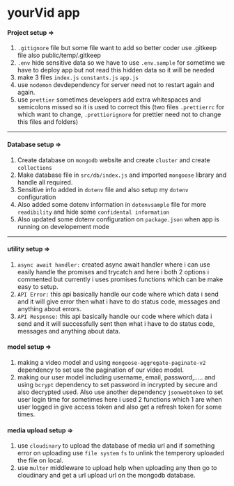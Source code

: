 # yourVid app

#### Project setup =>
1. `.gitignore` file but some file want to add so better coder use .gitkeep file also public/temp/.gitkeep
2. `.env` hide sensitive data so we have to use `.env.sample` for sometime we have to deploy app but not read this hidden data so it will be needed
3. make 3 files `index.js` `constants.js` `app.js`
4. use `nodemon` devdependency for server need not to restart again and again.
5. use `prettier` sometimes developers add extra whitespaces and semicolons missed so it is used to correct this (two files `.prettierrc` for which want to change, `.prettierignore` for prettier need not to change this files and folders)

<hr>

#### Database setup =>
1. Create database on `mongodb` website and create `cluster` and create `collections`
2. Make database file in `src/db/index.js` and imported `mongoose` library and handle all required.
3. Sensitive info added in `dotenv` file and also setup my `dotenv` configuration
4. Also added some dotenv information in `dotenvsample` file for more `readibility` and hide some `confidental information`
5. Also updated some dotenv configuration on `package.json` when app is running on developement mode

<hr>

#### utility setup =>
1. `async await handler:` created async await handler where i can use easily handle the promises and trycatch and here i both 2 options i commented but currently i uses promises functions which can be make easy to setup.
2. `API Error:` this api basically handle our code where which data i send and it will give error then what i have to do status code, messages and anything about errors.
3. `API Response:` this api basically handle our code where which data i send and it will successfully sent then what i have to do status code, messages and anything about data.

#### model setup =>
1. making a video model and using `mongoose-aggregate-paginate-v2` dependency to set use the pagination of our video model.
2. making our user model including username, email, password,..... and using `bcrypt` dependency to set password in incrypted by secure and also decrypted used. Also use another dependency `jsonwebtoken` to set user login time for sometimes here i used 2 functions which 1 are when user logged in give access token and also get a refresh token for some times.

#### media upload setup =>
1. use `cloudinary` to upload the database of media url and if something error on uploading use `file system` `fs` to unlink the temperory uploaded the file on local.
2. use `multer` middleware to upload help when uploading any then go to cloudinary and get a url upload url on the mongodb database.